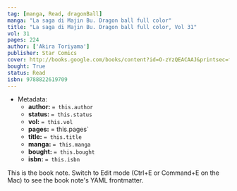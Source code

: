 ```yaml
---
tag: [manga, Read, dragonBall]
manga: "La saga di Majin Bu. Dragon ball full color"
title: "La saga di Majin Bu. Dragon ball full color, Vol 31"
vol: 31
pages: 224
author: ['Akira Toriyama']
publisher: Star Comics
cover: http://books.google.com/books/content?id=O-zYzQEACAAJ&printsec=frontcover&img=1&zoom=1&source=gbs_api
bought: True
status: Read
isbn: 9788822619709
---
```


- Metadata:
    - **author:** `= this.author`
    - **status:** `= this.status`
    - **vol:** `= this.vol`
    - **pages:** = this.pages`
    - **title:** `= this.title`
    - **manga:** `= this.manga`
    - **bought:** `= this.bought`
    - **isbn:** `= this.isbn`


This is the book note. Switch to Edit mode (Ctrl+E or Command+E on the Mac) to see the book note's YAML frontmatter.
